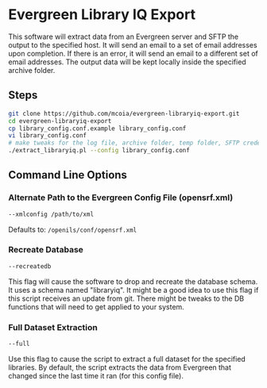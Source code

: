# Evergreen Library IQ Export
This software will extract data from an Evergreen server and SFTP the output to the specified host. It will send an email to a set of email addresses upon completion. If there is an error, it will send an email to a different set of email addresses. The output data will be kept locally inside the specified archive folder.

## Steps

```bash
git clone https://github.com/mcoia/evergreen-libraryiq-export.git
cd evergreen-libraryiq-export
cp library_config.conf.example library_config.conf
vi library_config.conf
# make tweaks for the log file, archive folder, temp folder, SFTP credentials, etc.
./extract_libraryiq.pl --config library_config.conf
```

## Command Line Options

### Alternate Path to the Evergreen Config File (opensrf.xml)

```bash
--xmlconfig /path/to/xml
```

Defaults to: `/openils/conf/opensrf.xml`

### Recreate Database

```bash
--recreatedb
```

This flag will cause the software to drop and recreate the database schema. It uses a schema named "libraryiq". It might be a good idea to use this flag if this script receives an update from git. There might be tweaks to the DB functions that will need to get applied to your system.

### Full Dataset Extraction

```bash
--full
```

Use this flag to cause the script to extract a full dataset for the specified libraries. By default, the script extracts the data from Evergreen that changed since the last time it ran (for this config file).
